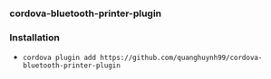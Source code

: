 
### cordova-bluetooth-printer-plugin
### Installation
 - ``cordova plugin add https://github.com/quanghuynh99/cordova-bluetooth-printer-plugin``

